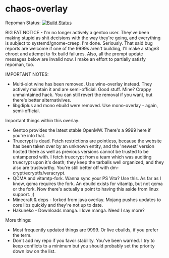 chaos-overlay
=============

Repoman Status: [![Build Status](https://travis-ci.org/chaoskagami/chaos-overlay.svg?branch=master)](https://travis-ci.org/chaoskagami/chaos-overlay)

BIG FAT NOTICE - I'm no longer actively a gentoo user. They've been making stupid as shit decisions with the way they're going, and everything is subject to systemd/gnome-creep. I'm done. Seriously. That said bug reports are welcome if one of the 9999s aren't building, I'll make a stage3 chroot and attempt to fix build failures. Also, all the prompt update messages below are invalid now. I make an effort to partially satisfy repoman, too.

IMPORTANT NOTES:
 - Multi-slot wine has been removed. Use wine-overlay instead. They actively maintain it and are semi-official. Good stuff. Mine? Crappy unmaintained hack. You can still revert the removal if you want, but there's better alternativives.
 - libgdiplus and mono ebuild were removed. Use mono-overlay - again, semi-official.

Important things within this overlay:
 - Gentoo provides the latest stable OpenMW. There's a 9999 here if you're into that.
 - Truecrypt is dead. Fetch restrictions are pointless, because the website has been taken over by an unknown entity, and the 'newest' version hosted there as well as previous versions cannot be trusted to be untampered with. I fetch truecrypt from a team which was auditing truecrypt upon it's death; they keep the tarballs well organized, and they also are trustworthy. You're still better off with dm-crypt/ecryptfs/veracrypt.
 - QCMA and vitamtp-fork. Wanna sync your PS Vita? Use this. As far as I know, qcma requires the fork. An ebuild exists for vitamtp, but not qcma or the fork. Now there's actually a point to having this aside from linux support. ;)
 - Minecraft & deps - forked from java overlay. Mojang pushes updates to core libs quickly and they're not up to date.
 - Hakuneko - Downloads manga. I love manga. Need I say more?

More things:
 - Most frequently updated things are 9999. Or live ebuilds, if you prefer the term.
 - Don't add my repo if you favor stability. You've been warned. I try to keep conflicts to a minimum but you should probably set the priority down low on the list.
